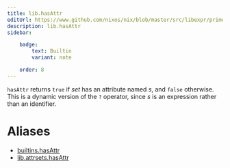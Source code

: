 ```yaml
---
title: lib.hasAttr
editUrl: https://www.github.com/nixos/nix/blob/master/src/libexpr/primops.cc
description: lib.hasAttr
sidebar:

    badge:
        text: Builtin
        variant: note

    order: 8
---
```


`hasAttr` returns `true` if *set* has an attribute named *s*, and
`false` otherwise. This is a dynamic version of the `?` operator,
since *s* is an expression rather than an identifier.


# Aliases

- [builtins.hasAttr](/reference/builtinshasAttr)
- [lib.attrsets.hasAttr](/reference/libattrsets.hasAttr)


